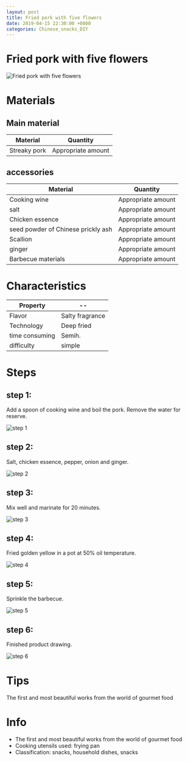 ```yaml
---
layout: post
title: Fried pork with five flowers
date: 2019-04-15 22:30:00 +0800
categories: Chinese_snacks_DIY
---
```


# Fried pork with five flowers

![Fried pork with five flowers]({{site.baseurl}}/img/400330/400330.jpg)

# Materials


## Main material

Material|Quantity
--|--
Streaky pork|Appropriate amount

## accessories

Material|Quantity
--|--
Cooking wine|Appropriate amount
salt|Appropriate amount
Chicken essence|Appropriate amount
seed powder of Chinese prickly ash|Appropriate amount
Scallion|Appropriate amount
ginger|Appropriate amount
Barbecue materials|Appropriate amount

# Characteristics

Property|--
--|--
Flavor|Salty fragrance
Technology|Deep fried
time consuming|Semih.
difficulty|simple

# Steps

## step 1:

Add a spoon of cooking wine and boil the pork. Remove the water for reserve.

![step 1]({{site.baseurl}}/img/400330/1.jpg)

## step 2:

Salt, chicken essence, pepper, onion and ginger.

![step 2]({{site.baseurl}}/img/400330/2.jpg)

## step 3:

Mix well and marinate for 20 minutes.

![step 3]({{site.baseurl}}/img/400330/3.jpg)

## step 4:

Fried golden yellow in a pot at 50% oil temperature.

![step 4]({{site.baseurl}}/img/400330/4.jpg)

## step 5:

Sprinkle the barbecue.

![step 5]({{site.baseurl}}/img/400330/5.jpg)

## step 6:

Finished product drawing.

![step 6]({{site.baseurl}}/img/400330/6.jpg)

# Tips

The first and most beautiful works from the world of gourmet food

# Info

- The first and most beautiful works from the world of gourmet food
- Cooking utensils used: frying pan
- Classification: snacks, household dishes, snacks